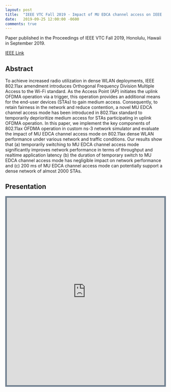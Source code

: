 ```yaml
---
layout: post
title:  "IEEE VTC Fall 2019 - Impact of MU EDCA channel access on IEEE 802.11ax WLANs"
date:   2019-09-25 12:00:00 -0600
comments: true
---
```


Paper published in the Proceedings of  IEEE VTC Fall 2019, Honolulu, Hawaii in September 2019. 

[IEEE Link][ieee]

## Abstract

To achieve increased radio utilization in dense WLAN deployments, IEEE 802.11ax amendment introduces Orthogonal 
Frequency Division Multiple Access to the Wi-Fi standard. As the Access Point (AP) initiates 
the uplink OFDMA operation via a trigger, this operation provides an additional means for the end-user devices (STAs) to gain
medium access. Consequently, to retain fairness in the network
and reduce contention, a novel MU EDCA channel access mode
has been introduced in 802.11ax standard to temporarily deprioritize
medium access for STAs participating in uplink OFDMA
operation. In this paper, we implement the key components of
802.11ax OFDMA operation in custom ns-3 network simulator
and evaluate the impact of MU EDCA channel access mode
on 802.11ax dense WLAN performance under various network
and traffic conditions. Our results show that (a) temporarily
switching to MU EDCA channel access mode significantly improves
network performance in terms of throughput and realtime
application latency (b) the duration of temporary switch to
MU EDCA channel access mode has negligible impact on network
performance and (c) 200 ms of MU EDCA channel access mode
can potentially support a dense network of almost 2000 STAs.

## Presentation 

<iframe src="https://docs.google.com/viewer?url=https://github.com/sharan-naribole/sharan-naribole.github.io/raw/master/pdfs/vtc_2019_mu_edca.pdf&embedded=true" width="100%" height="600px" style="border:thick solid #708090 ;">Your browser does not support the PDF embedding. </iframe>


[ieee]: https://ieeexplore.ieee.org/document/8891575
